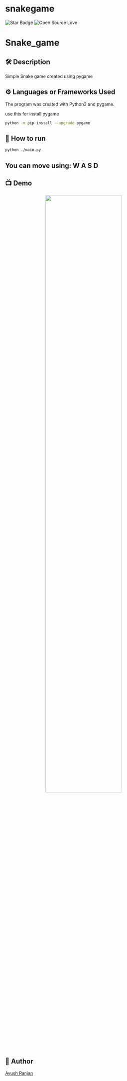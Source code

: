 # snakegame
<!--Please do not remove this part-->
![Star Badge](https://img.shields.io/static/v1?label=%F0%9F%8C%9F&message=If%20Useful&style=style=flat&color=BC4E99)
![Open Source Love](https://badges.frapsoft.com/os/v1/open-source.svg?v=103)

# Snake_game

<!--An image is an illustration for your project, the tip here is using your sense of humour as much as you can :D 

You can copy paste my markdown photo insert as following:
<p align="center">
<img src="your-source-is-here" width=40% height=40%>
-->

## 🛠️ Description
Simple Snake game created using pygame

## ⚙️  Languages or Frameworks Used
<!--Remove the below lines and add yours -->
The program was created with Python3 and pygame.

use this for install pygame

``` bash
python -m pip install --upgrade pygame
```

## 🌟 How to run
```bash
python ./main.py
```

## You can move using: W A S D

## 📺 Demo
<p align="center">
<img src="https://github.com/ndleah/python-mini-project/blob/main/IMG/Snake_game.png" width=70% height=70%>

## 🤖 Author
<!--Remove the below lines and add yours -->
[Ayush Ranjan](https://github.com/Alex108-lab)

